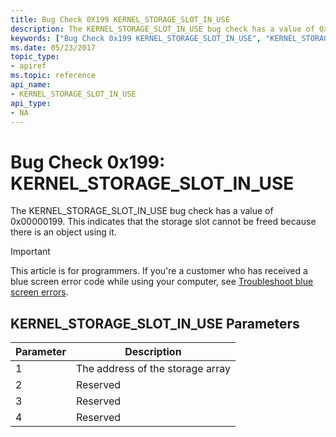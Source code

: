 ```yaml
---
title: Bug Check 0X199 KERNEL_STORAGE_SLOT_IN_USE
description: The KERNEL_STORAGE_SLOT_IN_USE bug check has a value of 0x00000199. This indicates that the storage slot cannot be freed because there is an object using it.
keywords: ["Bug Check 0x199 KERNEL_STORAGE_SLOT_IN_USE", "KERNEL_STORAGE_SLOT_IN_USE"]
ms.date: 05/23/2017
topic_type:
- apiref
ms.topic: reference
api_name:
- KERNEL_STORAGE_SLOT_IN_USE
api_type:
- NA
---
```


# Bug Check 0x199: KERNEL\_STORAGE\_SLOT\_IN\_USE


The KERNEL\_STORAGE\_SLOT\_IN\_USE bug check has a value of 0x00000199. This indicates that the storage slot cannot be freed because there is an object using it.

> [!IMPORTANT]
> This article is for programmers. If you're a customer who has received a blue screen error code while using your computer, see [Troubleshoot blue screen errors](https://www.windows.com/stopcode).


## KERNEL\_STORAGE\_SLOT\_IN\_USE Parameters


| Parameter | Description                      |
|-----------|----------------------------------|
| 1         | The address of the storage array |
| 2         | Reserved                         |
| 3         | Reserved                         |
| 4         | Reserved                         |

 

 

 




